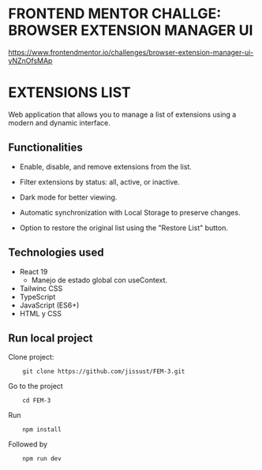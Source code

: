 # FRONTEND MENTOR CHALLGE: BROWSER EXTENSION MANAGER UI

https://www.frontendmentor.io/challenges/browser-extension-manager-ui-yNZnOfsMAp

# EXTENSIONS LIST
Web application that allows you to manage a list of extensions using a modern and dynamic interface.

## Functionalities

- Enable, disable, and remove extensions from the list.

- Filter extensions by status: all, active, or inactive.

- Dark mode for better viewing.

- Automatic synchronization with Local Storage to preserve changes.

- Option to restore the original list using the "Restore List" button.

## Technologies used

- React 19
    - Manejo de estado global con useContext.
- Tailwinc CSS
- TypeScript 
- JavaScript (ES6+)
- HTML y CSS

## Run local project
Clone project:
        
        git clone https://github.com/jissust/FEM-3.git

Go to the project 

        cd FEM-3

Run
        
        npm install

Followed by 
        
        npm run dev

